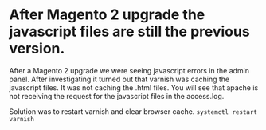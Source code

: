 # After Magento 2 upgrade the javascript files are still the previous version.

After a Magento 2 upgrade we were seeing javascript errors in the admin panel. After investigating it turned out that varnish was caching the javascript files. It was not caching the .html files. You will see that apache is not receiving the request for the javascript files in the access.log.

Solution was to restart varnish and clear browser cache.  ``` systemctl restart varnish ```
